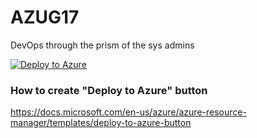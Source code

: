 # AZUG17

DevOps through the prism of the sys admins

[![Deploy to Azure](https://aka.ms/deploytoazurebutton)](https://portal.azure.com/#create/Microsoft.Template/uri/https%3A%2F%2Fraw.githubusercontent.com%2Ftsunami28%2FAZUG17%2Fmain%2FInfra%2Fazuredeploy.json)

### How to create "Deploy to Azure" button

<https://docs.microsoft.com/en-us/azure/azure-resource-manager/templates/deploy-to-azure-button>
